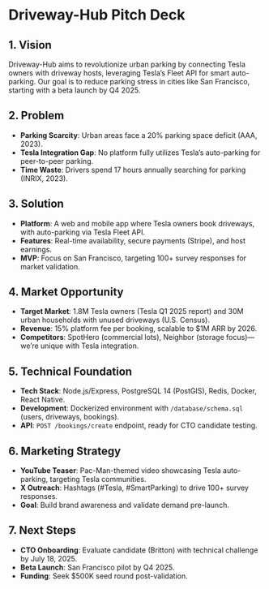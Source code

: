 # Driveway-Hub Pitch Deck

## 1. Vision
Driveway-Hub aims to revolutionize urban parking by connecting Tesla owners with driveway hosts, leveraging Tesla’s Fleet API for smart auto-parking. Our goal is to reduce parking stress in cities like San Francisco, starting with a beta launch by Q4 2025.

## 2. Problem
- **Parking Scarcity**: Urban areas face a 20% parking space deficit (AAA, 2023).
- **Tesla Integration Gap**: No platform fully utilizes Tesla’s auto-parking for peer-to-peer parking.
- **Time Waste**: Drivers spend 17 hours annually searching for parking (INRIX, 2023).

## 3. Solution
- **Platform**: A web and mobile app where Tesla owners book driveways, with auto-parking via Tesla Fleet API.
- **Features**: Real-time availability, secure payments (Stripe), and host earnings.
- **MVP**: Focus on San Francisco, targeting 100+ survey responses for market validation.

## 4. Market Opportunity
- **Target Market**: 1.8M Tesla owners (Tesla Q1 2025 report) and 30M urban households with unused driveways (U.S. Census).
- **Revenue**: 15% platform fee per booking, scalable to $1M ARR by 2026.
- **Competitors**: SpotHero (commercial lots), Neighbor (storage focus)—we’re unique with Tesla integration.

## 5. Technical Foundation
- **Tech Stack**: Node.js/Express, PostgreSQL 14 (PostGIS), Redis, Docker, React Native.
- **Development**: Dockerized environment with `/database/schema.sql` (users, driveways, bookings).
- **API**: `POST /bookings/create` endpoint, ready for CTO candidate testing.

## 6. Marketing Strategy
- **YouTube Teaser**: Pac-Man-themed video showcasing Tesla auto-parking, targeting Tesla communities.
- **X Outreach**: Hashtags (#Tesla, #SmartParking) to drive 100+ survey responses.
- **Goal**: Build brand awareness and validate demand pre-launch.

## 7. Next Steps
- **CTO Onboarding**: Evaluate candidate (Britton) with technical challenge by July 18, 2025.
- **Beta Launch**: San Francisco pilot by Q4 2025.
- **Funding**: Seek $500K seed round post-validation.
